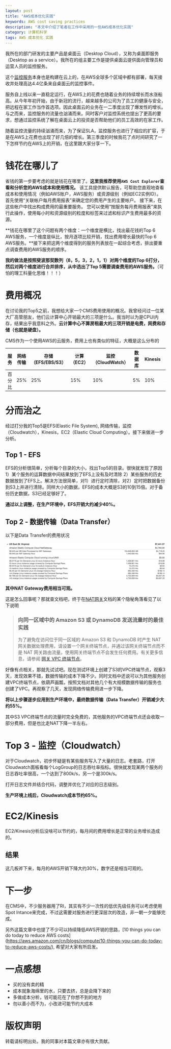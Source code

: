 ```yaml
---
layout: post
title: "AWS成本优化实践"
keywords: AWS cost saving practices
description: "本文中介绍了笔者在工作中采用的一些AWS成本优化实践"
category: 计算机科学 
tags: AWS 成本优化 实践
---
```


我所在的部门研发的主要产品是桌面云（Desktop Cloud），又称为桌面即服务（Desktop as a service）。我所在的组主要工作是提供桌面云提供面向管理员和运营人员的监控服务。

这个[监控服务](https://docs.vmware.com/cn/VMware-Horizon-Cloud-Service/services/hzncloudmsazure.admin15/GUID-9815E322-A13F-4E0A-B4F7-98B34A054D8F.html)本身也是构建在云上的，在AWS全球多个区域中都有部署，每天接收并处理高达4.4亿条来自桌面云的监控事件。

服务自上线以来一直稳定运行，在AWS上的花费也随着业务的持续增长而水涨船高。从今年年初开始，由于新冠的流行，越来越多的公司为了员工的健康与安全，把远程在家工作当作首选项。因此桌面云的业务在一二季度出现了爆发性的增长。与之而来，监控服务的流量也汹涌而来。同时客户对监控系统也提出了更高的要求，想通过监控系统了解在桌面云上的投资是否帮助他们的员工高效的在家工作。

随着监控流量的持续汹涌而来，为了保证SLA，监控服务也进行了相应的扩容，于是在AWS上花费也出现了好几倍的增长。第三季度的时候我花了点时间研究了一下怎样节约在AWS上的开销，在这里跟大家分享一下。

# 钱花在哪儿了

省钱的第一步要考虑的就是钱花在哪里了。**这里我推荐使用`AWS Cost Explorer`查看和分析您的AWS成本和使用情况。** 该工具提供默认报告，可帮助您直观地查看成本和使用情况（例如AWS账户，AWS服务）或资源级别（例如EC2实例ID）。 首先使用“关联帐户每月费用报表”来确定您的费用产生的主要帐户。 接下来，在这些帐户中找出构成费用的最重要服务。 您可以使用“按服务每月费用报表”来执行此操作，使用每小时和资源级别的粒度和标签来过滤和标识产生费用最多的资源。

**钱花在哪里了这个问题有两个维度：一个维度是横比，找出最花钱的Top 6 AWS服务，一个维度是纵比，按月逐项比较开销，找出费用增长最快的Top 6 AWS服务。**接下来把这两个维度得到的服务列表放在一起综合考虑，排出要重点调查费用的AWS服务的顺序。

**我的做法是按照斐波那契数列（8，5，3，2，1，1）对两个维度的Top 6打分，然后对两个维度进行合并排序，从中选出了Top 5需要调查费用的AWS服务。**（可怕的理工科量化思维！！！）

# 费用概况

在讨论我的Top5之前，我想给大家一个CMS费用使用的概况。我曾经问过一位某大厂高管朋友，他们云计算中心开销最大的三项是什么。我当时以为是CPU/内存，结果出乎我意料之外。**云计算中心不算房租最大的三项开销是电费，网费和存储（也就是硬盘）。**

CMS作为一个使用AWS的云服务，费用上也有类似的特征，大概是这么分布的

| 服务   | 网络传输 | 存储（EFS/EBS/S3） | 计算（EC2） | 监控（CloudWatch） | 数据库 | Kinesis | 其他服务 |
| ------ | -------- | ------------------ | ----------- | ------------------ | ------ | ------- | -------- |
| 百分比 | 25%      | 25%                | 15%         | 10%                | 5%     | 10%     | 10%      |

# 分而治之

经过打分我的Top5是EFS(Elastic File System), 网络传输，监控（Cloudwatch），Kinesis，EC2（Elastic Cloud Computing）。接下来做进一步分析。

## Top 1 - EFS

EFS的分析很简单，分析每个目录的大小，找出Top5的目录。很快就发现了原因 1）某个服务的运算数据中间结果放到了EFS上没有及时清除 2）某些服务的历史数据放到了EFS上。解决方法很简单，对1）进行定时清除，对2）定时把数据备份到S3上并进行清除。同样大小的数据，EFS的成本大概是S3的10到15倍。对于备份历史数据，S3已经足够好了。

**通过以上调整，在生产环境中，EFS开销大约减少40%。**

## Top 2 - 数据传输（Data Transfer）

以下是Data Transfer的费用状况

![Data Transfer](/assets/img/20201202_nat.png)

**其中NAT Gateway费用相当可观。**

这是怎么回事呢？那就查文档吧，终于在[NAT网关](https://docs.aws.amazon.com/zh_cn/vpc/latest/userguide/vpc-nat-gateway.html)文档的某个隐秘角落看见了以下说明

>### 向同一区域中的 Amazon S3 或 DynamoDB 发送流量时的最佳实践
>
>为了避免在访问位于同一区域的 Amazon S3 和 DynamoDB 时产生 NAT 网关数据处理费用，请设置一个网关终端节点，并通过该网关终端节点而不是 NAT 网关路由流量。使用网关终端节点不会发生任何费用。有关更多信息，请参阅 [网关 VPC 终端节点](https://docs.aws.amazon.com/zh_cn/vpc/latest/userguide/vpce-gateway.html)。

好像有点相关，那就先试试吧。现在测试环境上创建了S3的VPC终端节点，观察3天，发现效果不错，数据传输的成本下降不少。同时文档中还说可以为其他服务创建VPC终端节点，依葫芦画瓢，按照文档对其他几个有大规模数据传输的服务也创建了VPC。再观察了几天，发现网络传输费用进一步下降。

**将以上步骤逐步应用到生产环境中，最终数据传输（Data Transfer）开销减少大约55%。**

其中S3 VPC终端节点的流量时完全免费的，其他服务的VPC终端节点还会收取一部分费用，但是也比走NAT下降一半左右。

# Top 3 - 监控（Cloudwatch）

对于Cloudwatch，初步怀疑是有某些服务写入了大量的日志。老套路，打开Cloudwatch面板看每个LogGroup的日志吞吐率指标。很快就发现某两个服务的日志吞吐率很高，一个达到了800k/s，另一个是300k/s。

打开日志文件并结合代码，调整并优化了对应的日志级别。

**生产环境上线后，Cloudwatch成本节约65%。**

# EC2/Kinesis

EC2/Kinesis分析后没啥可以节约的，每月间的费用增长是正常的业务增长造成的。

## 结果

这几板斧下来，每月的AWS开销下降大约30%，数字还是相当可观的。

# 下一步

在CMS中，不少服务器用了RI，其实有不少一次性的低优先级任务可以考虑使用Spot Intance来完成，不过这需要对服务进行更深层次的改造，非一朝一夕能够完成。

另外这篇文章中也提了不少可以持续降低AWS开销的思路，[10 things you can do today to reduce AWS costs] (https://aws.amazon.com/cn/blogs/compute/10-things-you-can-do-today-to-reduce-aws-costs/), 希望对大家有所启发。

# 一点感想

- 买的没有卖的精
- 成本就象海绵里的水，只要去挤，总是会降下来的
- 多做成本分析，钱可能花在了你想不到的地方
- 勿以善小而不为，小改进可能节约大成本

# 版权声明

转载请标明出处。我的同事对本篇文章亦有很大贡献。





